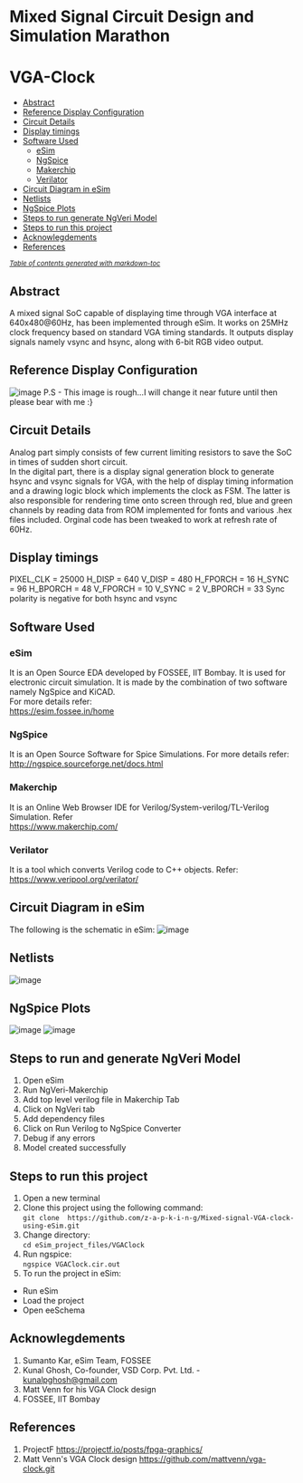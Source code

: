 # Mixed Signal Circuit Design and Simulation Marathon
# VGA-Clock
- [Abstract](#abstract)
- [Reference Display Configuration](#reference-display-configuration)
- [Circuit Details](#circuit-details)
- [Display timings](#display-timings)
- [Software Used](#software-used)
  * [eSim](#esim)
  * [NgSpice](#ngspice)
  * [Makerchip](#makerchip)
  * [Verilator](#verilator)
- [Circuit Diagram in eSim](#circuit-diagram-in-esim)
- [Netlists](#netlists)
- [NgSpice Plots](#ngspice-plots)
- [Steps to run generate NgVeri Model](#steps-to-run-generate-ngveri-model)
- [Steps to run this project](#steps-to-run-this-project)
- [Acknowlegdements](#acknowlegdements)
- [References](#references)

<small><i><a href='http://ecotrust-canada.github.io/markdown-toc/'>Table of contents generated with markdown-toc</a></i></small>


## Abstract
A mixed signal SoC capable of displaying time through VGA interface at 640x480@60Hz, has been implemented through eSim. It works on 25MHz clock frequency based on standard VGA timing standards.
It outputs display signals namely vsync and hsync, along with 6-bit RGB video output. 

## Reference Display Configuration
![image](https://github.com/z-a-p-k-i-n-g/Mixed-signal-VGA-clock-using-eSim/blob/main/Images/display%20signals.png)
P.S - This image is rough...I will change it near future until then please bear with me :}

## Circuit Details
Analog part simply consists of few current limiting resistors to save the SoC in times of sudden short circuit.
</br>
In the digital part, there is a  display signal generation block to generate hsync and vsync signals for VGA, with the help of display timing information and a drawing logic block which implements the clock as FSM. The latter is also responsible for rendering time onto screen through  red, blue and green channels by reading data from ROM implemented for fonts and various .hex files included. Orginal code has been tweaked to work at refresh rate of 60Hz.    

## Display timings
   PIXEL_CLK   =   25000
    H_DISP      =   640
    V_DISP      =   480
    H_FPORCH    =   16
    H_SYNC      =   96
    H_BPORCH    =   48
    V_FPORCH    =   10
    V_SYNC      =   2
    V_BPORCH    =   33
    Sync polarity is negative for both hsync and vsync


## Software Used
### eSim
It is an Open Source EDA developed by FOSSEE, IIT Bombay. It is used for electronic circuit simulation. It is made by the combination of two software namely NgSpice and KiCAD.
</br>
For more details refer:
</br>
https://esim.fossee.in/home
### NgSpice
It is an Open Source Software for Spice Simulations. For more details refer:
</br>
http://ngspice.sourceforge.net/docs.html
### Makerchip
It is an Online Web Browser IDE for Verilog/System-verilog/TL-Verilog Simulation. Refer
</br> https://www.makerchip.com/
### Verilator
It is a tool which converts Verilog code to C++ objects. Refer:
https://www.veripool.org/verilator/

## Circuit Diagram in eSim
The following is the schematic in eSim:
![image](https://github.com/z-a-p-k-i-n-g/Mixed-signal-VGA-clock-using-eSim/blob/main/Images/circuit%20diagram.png)

## Netlists
![image](https://github.com/z-a-p-k-i-n-g/Mixed-signal-VGA-clock-using-eSim/blob/main/Images/netlist.png)

## NgSpice Plots
![image](https://github.com/z-a-p-k-i-n-g/Mixed-signal-VGA-clock-using-eSim/blob/main/Images/hsync.png)
![image](https://github.com/z-a-p-k-i-n-g/Mixed-signal-VGA-clock-using-eSim/blob/main/Images/vsync.png)


## Steps to run and generate NgVeri Model
1. Open eSim
2. Run NgVeri-Makerchip 
3. Add top level verilog file in Makerchip Tab
4. Click on NgVeri tab
5. Add dependency files
6. Click on Run Verilog to NgSpice Converter
7. Debug if any errors
8. Model created successfully
## Steps to run this project
1. Open a new terminal
2. Clone this project using the following command:</br>
```git clone  https://github.com/z-a-p-k-i-n-g/Mixed-signal-VGA-clock-using-eSim.git```</br>
3. Change directory:</br>
```cd eSim_project_files/VGAClock```</br>
4. Run ngspice:</br>
```ngspice VGAClock.cir.out```</br>
5. To run the project in eSim:

  - Run eSim</br>
  - Load the project</br>
  - Open eeSchema</br>
  
## Acknowlegdements 
1. Sumanto Kar, eSim Team, FOSSEE
2. Kunal Ghosh, Co-founder, VSD Corp. Pvt. Ltd. - kunalpghosh@gmail.com
3. Matt Venn for his VGA Clock design
4. FOSSEE, IIT Bombay


## References
1. ProjectF https://projectf.io/posts/fpga-graphics/
2. Matt Venn's VGA Clock design https://github.com/mattvenn/vga-clock.git


